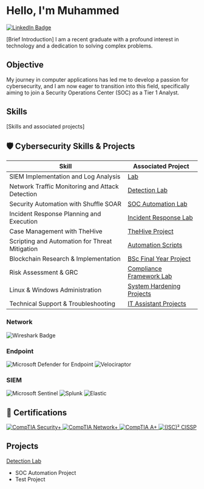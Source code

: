 # Hello, I'm Muhammed
<a href="https://www.linkedin.com/in/muhammed-e-sanyang" target="_blank">
  <img src="https://img.shields.io/badge/-LinkedIn-0072b1?style=for-the-badge&logo=linkedin&logoColor=white" alt="LinkedIn Badge"/>
</a>

[Brief Introduction]
I am a recent graduate with a profound interest in technology and a dedication to solving complex problems.

## Objective
My journey in computer applications has led me to develop a passion for cybersecurity, and I am now
eager to transition into this field, specifically aiming to join a Security Operations Center (SOC)
as a Tier 1 Analyst.

## Skills
[Skills and associated projects]

## 🛡️ Cybersecurity Skills & Projects

| Skill                                        | Associated Project |
|----------------------------------------------|--------------------|
| SIEM Implementation and Log Analysis         | <a href="https://github.com/Moe-Sanyang/Moe-Sanyang/tree/main/SIEM-Lab" target="_blank"> Lab</a> |
| Network Traffic Monitoring and Attack Detection | <a href="https://github.com/Moe-Sanyang/Moe-Sanyang/tree/main/Detection-Lab" target="_blank">Detection Lab</a> |
| Security Automation with Shuffle SOAR        | <a href="https://github.com/Moe-Sanyang/Moe-Sanyang/tree/main/SOC-Automation" target="_blank">SOC Automation Lab</a> |
| Incident Response Planning and Execution     | <a href="https://github.com/Moe-Sanyang/Moe-Sanyang/tree/main/Incident-Response" target="_blank">Incident Response Lab</a> |
| Case Management with TheHive                 | <a href="https://github.com/Moe-Sanyang/Moe-Sanyang/tree/main/TheHive-Lab" target="_blank">TheHive Project</a> |
| Scripting and Automation for Threat Mitigation | <a href="https://github.com/Moe-Sanyang/Moe-Sanyang/tree/main/Threat-Mitigation-Scripts" target="_blank">Automation Scripts</a> |
| Blockchain Research & Implementation         | <a href="https://github.com/Moe-Sanyang/Moe-Sanyang/tree/main/Blockchain-Project" target="_blank">BSc Final Year Project</a> |
| Risk Assessment & GRC                        | <a href="https://github.com/Moe-Sanyang/Moe-Sanyang/tree/main/GRC-Lab" target="_blank">Compliance Framework Lab</a> |
| Linux & Windows Administration               | <a href="https://github.com/Moe-Sanyang/Moe-Sanyang/tree/main/System-Hardening" target="_blank">System Hardening Projects</a> |
| Technical Support & Troubleshooting          | <a href="https://github.com/Moe-Sanyang/Moe-Sanyang/tree/main/IT-Support" target="_blank">IT Assistant Projects</a> |

### Network
<div>
<img src="https://img.shields.io/badge/Wireshark-1679A7?style=for-the-badge&logo=wireshark&logoColor=white" alt="Wireshark Badge"/>

### Endpoint
<div>
<img src="https://img.shields.io/badge/Microsoft_Defender_for_Endpoint-00A4EF?style=for-the-badge&logo=microsoft&logoColor=white" alt="Microsoft Defender for Endpoint" />
<img src="https://img.shields.io/badge/Velociraptor-4B275F?style=for-the-badge&logo=velociraptor&logoColor=white" alt="Velociraptor" />

### SIEM
<div>
<img src="https://img.shields.io/badge/Microsoft_Sentinel-0078D4?style=for-the-badge&logo=microsoft&logoColor=white" alt="Microsoft Sentinel" />
<img src="https://img.shields.io/badge/Splunk-000000?style=for-the-badge&logo=splunk&logoColor=white" alt="Splunk" />
<img src="https://img.shields.io/badge/Elastic-005571?style=for-the-badge&logo=elastic&logoColor=white" alt="Elastic" />

## 📜 Certifications  

<div align="left">
  <a href="https://www.comptia.org/certifications/security" target="_blank">
    <img src="https://img.shields.io/badge/Security%2B-FF0000?style=for-the-badge&logo=comptia&logoColor=white" alt="CompTIA Security+" />
  </a>
  <a href="https://www.comptia.org/certifications/network" target="_blank">
    <img src="https://img.shields.io/badge/Network%2B-007ACC?style=for-the-badge&logo=comptia&logoColor=white" alt="CompTIA Network+" />
  </a>
  <a href="https://www.comptia.org/certifications/a" target="_blank">
    <img src="https://img.shields.io/badge/A%2B-4D4D4D?style=for-the-badge&logo=comptia&logoColor=white" alt="CompTIA A+" />
  </a>
  <a href="https://www.isc2.org/certifications/cissp" target="_blank">
    <img src="https://img.shields.io/badge/CISSP-0052CC?style=for-the-badge&logo=isc2&logoColor=white" alt="(ISC)² CISSP" />
  </a>

## Projects
<a href="https://github.com/Moe-Sanyang/Moe-Sanyang/tree/main/SIEM-Lab" target="_blank">Detection Lab</a>
- SOC Automation Project
- Test Project



 





